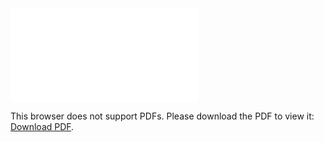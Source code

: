 <object data="christ-in-song/CIS1908pdfs/168.pdf" type="application/pdf" width="100%" height="1024px">
    <embed src="christ-in-song/CIS1908pdfs/168.pdf">
        <p>This browser does not support PDFs. Please download the PDF to view it: <a href="christ-in-song/CIS1908pdfs/168.pdf">Download PDF</a>.</p>
    </embed>
</object>

